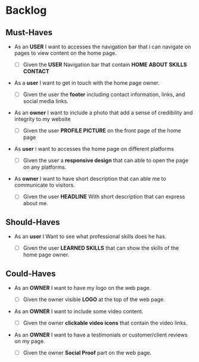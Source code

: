 # Backlog

## Must-Haves

- As an **USER** I want to accesses the navigation bar that i can navigate on pages to view content on the home page. 
 
  - [ ] Given the **USER** Navigation bar that contain **HOME** **ABOUT** **SKILLS**  **CONTACT** 
   
- As a **user** I want to get in touch with the home page owner.

  - [ ] Given the user the **footer** including contact information, links, and social media links.   
 
- As an **owner** I want to include a photo that add a sense of credibility and integrity to my website

  -  [ ] Given the user **PROFILE PICTURE** on the front page of the home page

-  As **user** i want to accesses the home page on different platforms

   - [ ] Given the user a **responsive design** that can able to open the page on any platforms.

- As **owner** I want to have short description that can able me to communicate to visitors.

   - [ ] Given the user **HEADLINE**  With short description that can express about me.
   
## Should-Haves

- As an **user** I Want to see what professional skills does he has.
 
  - [ ] Given the user **LEARNED SKILLS** that can show the skills of the home page owner.
  
## Could-Haves

- As an **OWNER** I want to have my logo on the web page.  

  - [ ] Given the owner visible **LOGO** at the top of the web page.
  
- As an **OWNER** I want to include some video content. 
 
  - [ ] Given the owner **clickable video icons** that contain the video links.
  
- As an **OWNER** I want to have a testimonials or customer/client reviews on my page.  

   - [ ] Given the owner **Social Proof** part on the web page.

   
